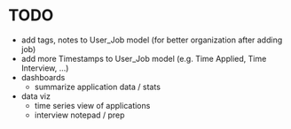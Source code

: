 # TODO
- add tags, notes to User_Job model (for better organization after adding job)
- add more Timestamps to User_Job model (e.g. Time Applied, Time Interview, ...)
- dashboards
    - summarize application data / stats
- data viz
    - time series view of applications
    - interview notepad / prep